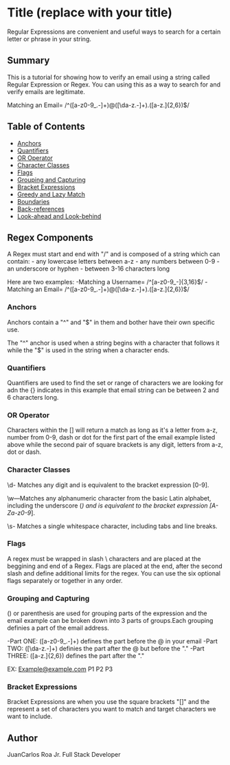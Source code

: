 # Title (replace with your title)

Regular Expressions are convenient and useful ways to search for a certain letter or phrase in your string.

## Summary

This is a tutorial for showing how to verify an email using a string called Regular Expression or Regex. You can using this as a way to search for and verify emails are legitimate.

Matching an Email= /^([a-z0-9_.-]+)@([\da-z.-]+).([a-z.]{2,6})$/

## Table of Contents

- [Anchors](#anchors)
- [Quantifiers](#quantifiers)
- [OR Operator](#or-operator)
- [Character Classes](#character-classes)
- [Flags](#flags)
- [Grouping and Capturing](#grouping-and-capturing)
- [Bracket Expressions](#bracket-expressions)
- [Greedy and Lazy Match](#greedy-and-lazy-match)
- [Boundaries](#boundaries)
- [Back-references](#back-references)
- [Look-ahead and Look-behind](#look-ahead-and-look-behind)

## Regex Components

A Regex must start and end with "/" and is composed of a string which can contain:
    - any lowercase letters between a-z
    - any numbers between 0-9
    - an underscore or hyphen
    - between 3-16 characters long

Here are two examples:
    -Matching a Username= /^[a-z0-9_-]{3,16}$/
    -Matching an Email= /^([a-z0-9_.-]+)@([\da-z.-]+).([a-z.]{2,6})$/

### Anchors

Anchors contain a "^" and "$" in them and bother have their own specific use.

The "^" anchor is used when a string begins with a character that follows it while the "$" is used in the string when a character ends.

### Quantifiers

Quantifiers are used to find the set or range of characters we are looking for adn the {} indicates in this example that email string can be between 2 and 6 characters long.

### OR Operator

Characters within the [] will return a match as long as it's a letter from a-z, number from 0-9, dash or dot for the first part of the email example listed above while the second pair of square brackets is any digit, letters from a-z, dot or dash.

### Character Classes

\d- Matches any digit and is equivalent to the bracket expression [0-9].

\w—Matches any alphanumeric character from the basic Latin alphabet, including the underscore (_) and is equivalent to the bracket expression [A-Za-z0-9_].

\s- Matches a single whitespace character, including tabs and line breaks.

### Flags

A regex must be wrapped in slash \\ characters and are placed at the beggining and end of a Regex. Flags are placed at the end, after the second slash and define additional limits for the regex. You can use the six optional flags separately or together in any order.

### Grouping and Capturing

() or parenthesis are used for grouping parts of the expression and the email example can be broken down into 3 parts of groups.Each grouping definies a part of the email address.

-Part ONE: ([a-z0-9_.-]+) defines the part before the @ in your email
-Part TWO: ([\da-z.-]+) definies the part after the @ but before the "."
-Part THREE: ([a-z.]{2,6}) defines the part after the "." 

EX: Example@example.com
      P1     P2      P3

### Bracket Expressions

Bracket Expressions are when you use the square brackets "[]" and the represent a set of characters you want to match and target characters we want to include.

## Author

JuanCarlos Roa Jr. Full Stack Developer
